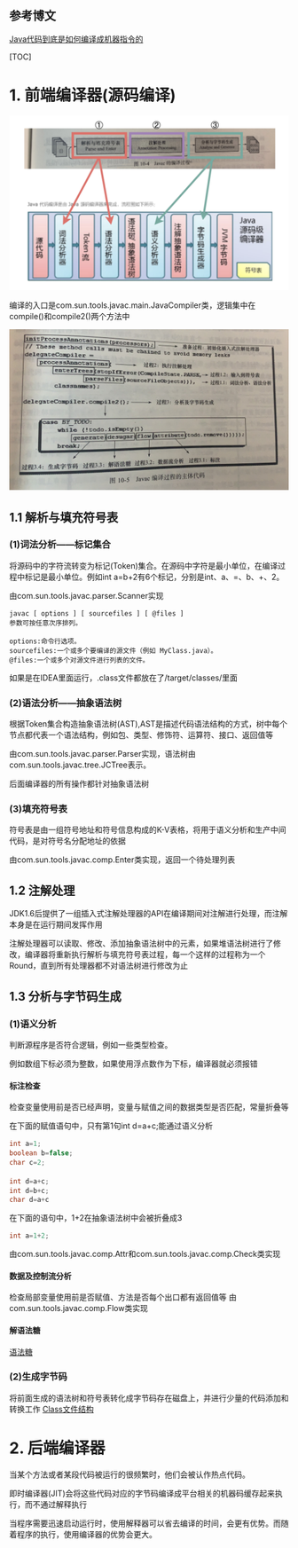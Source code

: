 ## 参考博文
[Java代码到底是如何编译成机器指令的](https://juejin.im/entry/5b441e5b5188251afb5c6b75)

[TOC]


# 1. 前端编译器(源码编译)
![前端编译](./pic/Java类的编译-加载-执行_前端编译.png)

编译的入口是com.sun.tools.javac.main.JavaCompiler类，逻辑集中在compile()和compile2()两个方法中

![javac编译主体代码](./pic/Java类的编译-加载-执行_javac编译主体代码.jpeg)

## 1.1 解析与填充符号表
### (1)词法分析——标记集合
将源码中的字符流转变为标记(Token)集合。在源码中字符是最小单位，在编译过程中标记是最小单位。例如int a=b+2有6个标记，分别是int、a、=、b、+、2。

由com.sun.tools.javac.parser.Scanner实现
```shell
javac [ options ] [ sourcefiles ] [ @files ]
参数可按任意次序排列。

options:命令行选项。
sourcefiles:一个或多个要编译的源文件（例如 MyClass.java）。
@files:一个或多个对源文件进行列表的文件。
```

如果是在IDEA里面运行，.class文件都放在了/target/classes/里面


### (2)语法分析——抽象语法树
根据Token集合构造抽象语法树(AST),AST是描述代码语法结构的方式，树中每个节点都代表一个语法结构，例如包、类型、修饰符、运算符、接口、返回值等

由com.sun.tools.javac.parser.Parser实现，语法树由com.sun.tools.javac.tree.JCTree表示。

后面编译器的所有操作都针对抽象语法树

### (3)填充符号表
符号表是由一组符号地址和符号信息构成的K-V表格，将用于语义分析和生产中间代码，是对符号名分配地址的依据

由com.sun.tools.javac.comp.Enter类实现，返回一个待处理列表


## 1.2 注解处理
JDK1.6后提供了一组插入式注解处理器的API在编译期间对注解进行处理，而注解本身是在运行期间发挥作用

注解处理器可以读取、修改、添加抽象语法树中的元素，如果堆语法树进行了修改，编译器将重新执行解析与填充符号表过程，每一个这样的过程称为一个Round，直到所有处理器都不对语法树进行修改为止


## 1.3 分析与字节码生成
### (1)语义分析
判断源程序是否符合逻辑，例如一些类型检查。

例如数组下标必须为整数，如果使用浮点数作为下标，编译器就必须报错


#### 标注检查

检查变量使用前是否已经声明，变量与赋值之间的数据类型是否匹配，常量折叠等

在下面的赋值语句中，只有第1句int d=a+c;能通过语义分析
```java
int a=1;
boolean b=false;
char c=2;

int d=a+c;
int d=b+c;
char d=a+c
```

在下面的语句中，1+2在抽象语法树中会被折叠成3
```java
int a=1+2;
```

由com.sun.tools.javac.comp.Attr和com.sun.tools.javac.comp.Check类实现

#### 数据及控制流分析
检查局部变量使用前是否赋值、方法是否每个出口都有返回值等
由com.sun.tools.javac.comp.Flow类实现

#### 解语法糖
[语法糖](#语法糖)

### (2)生成字节码
将前面生成的语法树和符号表转化成字节码存在磁盘上，并进行少量的代码添加和转换工作
[Class文件结构](./Class文件结构.md)


# 2. 后端编译器
当某个方法或者某段代码被运行的很频繁时，他们会被认作热点代码。

即时编译器(JIT)会将这些代码对应的字节码编译成平台相关的机器码缓存起来执行，而不通过解释执行

当程序需要迅速启动运行时，使用解释器可以省去编译的时间，会更有优势。而随着程序的执行，使用编译器的优势会更大。
